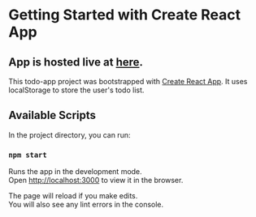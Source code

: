 # Getting Started with Create React App
## App is hosted live at [here](https://oranges-todo-app.netlify.app/).
This todo-app project was bootstrapped with [Create React App](https://github.com/facebook/create-react-app). It uses localStorage to store the user's todo list.

## Available Scripts

In the project directory, you can run:

### `npm start`

Runs the app in the development mode.\
Open [http://localhost:3000](http://localhost:3000) to view it in the browser.

The page will reload if you make edits.\
You will also see any lint errors in the console.
